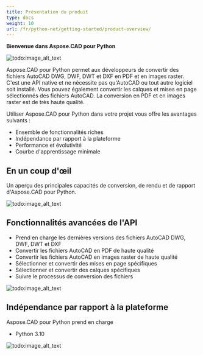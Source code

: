 ```yaml
---
title: Présentation du produit
type: docs
weight: 10
url: /fr/python-net/getting-started/product-overview/
---
```


**Bienvenue dans Aspose.CAD pour Python**

![todo:image_alt_text](/_assets/python-net/product-overview_1.png)

Aspose.CAD pour Python permet aux développeurs de convertir des fichiers AutoCAD DWG, DWF, DWT et DXF en PDF et en images raster. C'est une API native et ne nécessite pas qu'AutoCAD ou tout autre logiciel soit installé. Vous pouvez également convertir les calques et mises en page sélectionnés des fichiers AutoCAD. La conversion en PDF et en images raster est de très haute qualité.

Utiliser Aspose.CAD pour Python dans votre projet vous offre les avantages suivants :

- Ensemble de fonctionnalités riches
- Indépendance par rapport à la plateforme
- Performance et évolutivité
- Courbe d'apprentissage minimale




## **En un coup d'œil**
Un aperçu des principales capacités de conversion, de rendu et de rapport d'Aspose.CAD pour Python.

![todo:image_alt_text](/_assets/python-net/product-overview_2.png)
## **Fonctionnalités avancées de l'API**
- Prend en charge les dernières versions des fichiers AutoCAD DWG, DWF, DWT et DXF
- Convertir les fichiers AutoCAD en PDF de haute qualité
- Convertir les fichiers AutoCAD en images raster de haute qualité
- Sélectionner et convertir des mises en page spécifiques
- Sélectionner et convertir des calques spécifiques
- Suivre le processus de conversion des fichiers

![todo:image_alt_text](/_assets/python-net/product-overview_3.png)

## **Indépendance par rapport à la plateforme**
Aspose.CAD pour Python prend en charge

- Python 3.10

![todo:image_alt_text](/_assets/python-net/product-overview_4.png)
